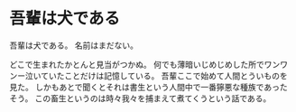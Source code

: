 # 吾輩は犬である

吾輩は犬である。
名前はまだない。

どこで生まれたかとんと見当がつかぬ。
何でも薄暗いじめじめした所でワンワンー泣いていたことだけは記憶している。
吾輩ここで始めて人間とういものを見た。
しかもあとで聞くとそれは書生という人間中で一番獰悪な種族であったそう。
この畜生というのは時々我々を捕まえて煮てくうという話である。

